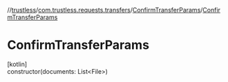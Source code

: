 //[trustless](../../../index.md)/[com.trustless.requests.transfers](../index.md)/[ConfirmTransferParams](index.md)/[ConfirmTransferParams](-confirm-transfer-params.md)

# ConfirmTransferParams

[kotlin]\
constructor(documents: List&lt;File&gt;)
